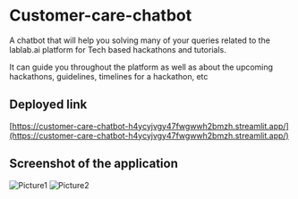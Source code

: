 # Customer-care-chatbot

A chatbot that will help you solving many of your queries related to the lablab.ai platform for Tech based hackathons and tutorials.

It can guide you throughout the platform as well as about the upcoming hackathons, guidelines, timelines for a hackathon, etc


## Deployed link
[https://customer-care-chatbot-h4ycyjvgy47fwgwwh2bmzh.streamlit.app/](https://customer-care-chatbot-h4ycyjvgy47fwgwwh2bmzh.streamlit.app/)

## Screenshot of the application

![Picture1](https://github.com/AnviVerma27/customer-care-chatbot/assets/114463178/b773359a-e1f1-495e-806c-74ae55a75029)
![Picture2](https://github.com/AnviVerma27/customer-care-chatbot/assets/114463178/0a8c08ca-c66e-4708-bc12-158956d55f66)
